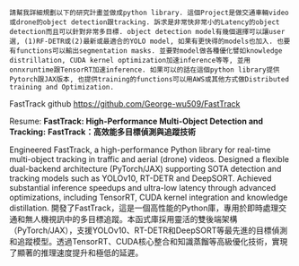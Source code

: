 

```
請幫我詳細規劃以下的研究計畫並做成python library. 這個Project是做交通車輛video或drone的object detection跟tracking. 訴求是非常快非常小的Latency的object detection而且可以針對非常多目標. object detection model有幾個選擇可以讓user選, (1)RF-DETR或(2)最新或最適合的YOLO model, 如果有更快得的models也加入. 也要有functions可以輸出segmentation masks. 並要對model做各種優化譬如knowledge distrillation, CUDA kernel optimization加速inference等等, 並用onnxruntime跟TensorRT加速inference. 如果可以的話在這個python library提供Pytorch跟JAX版本, 也提供training的functions可以用AWS或其他方式做Distributed training and Optimization. 

```

FastTrack github
https://github.com/George-wu509/FastTrack

Resume:
**FastTrack: High-Performance Multi-Object Detection and Tracking:**
**FastTrack：高效能多目標偵測與追蹤技術**

Engineered FastTrack, a high-performance Python library for real-time multi-object tracking in traffic and aerial (drone) videos. Designed a flexible dual-backend architecture (PyTorch/JAX) supporting SOTA detection and tracking models such as YOLOv10, RT-DETR and DeepSORT. Achieved substantial inference speedups and ultra-low latency through advanced optimizations, including TensorRT, CUDA kernel integration and knowledge distillation.
開發了FastTrack，這是一個高性能的Python庫，專用於即時處理交通和無人機視訊中的多目標追蹤。本函式庫採用靈活的雙後端架構（PyTorch/JAX），支援YOLOv10、RT-DETR和DeepSORT等最先進的目標偵測和追蹤模型。透過TensorRT、CUDA核心整合和知識蒸餾等高級優化技術，實現了顯著的推理速度提升和極低的延遲。
